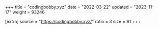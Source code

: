 +++
title = "codingbobby.xyz"
date = "2022-03-22"
updated = "2023-11-17"
weight = 93246

[extra]
source = "https://codingbobby.xyz/"
ratio = 3
size = 91
+++
